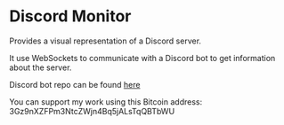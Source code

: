 # Discord Monitor

Provides a visual representation of a Discord server.

It use WebSockets to communicate with a Discord bot to get information about the server.

Discord bot repo can be found [here](https://github.com/SquishyPandaDev/lilly-canis)

You can support my work using this Bitcoin address:<br/>
3Gz9nXZFPm3NtcZWjn4Bq5jALsTqQBTbWU
